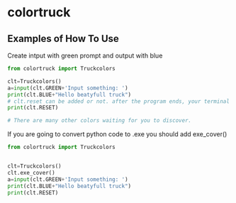 # colortruck


## Examples of How To Use 

Create intput with green prompt and output with blue

```python
from colortruck import Truckcolors

clt=Truckcolors()
a=input(clt.GREEN+'Input something: ')
print(clt.BLUE+"Hello beatyfull truck")
# clt.reset can be added or not. after the program ends, your terminal will be reset in color.
print(clt.RESET)

# There are many other colors waiting for you to discover.

```
If you are going to convert python code to .exe you should add exe_cover()
```python
from colortruck import Truckcolors


clt=Truckcolors()
clt.exe_cover()
a=input(clt.GREEN+'Input something: ')
print(clt.BLUE+"Hello beatyfull truck")
print(clt.RESET)
```

